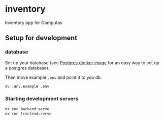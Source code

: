 # inventory

Inventory app for Computas

## Setup for development

### database

Set up your database (see [Postgres docker image](https://hub.docker.com/_/postgres) for an easy way to set up a postgres database).

Then move example `.env` and point it to you db.

```bash
mv .env.example .env
```

### Starting development servers

```bash
nx run backend:serve
nx run frontend:serve
```

